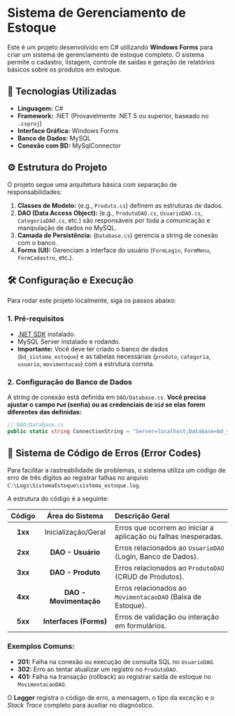 # Sistema de Gerenciamento de Estoque

Este é um projeto desenvolvido em C# utilizando **Windows Forms** para criar um sistema de gerenciamento de estoque completo. O sistema permite o cadastro, listagem, controle de saídas e geração de relatórios básicos sobre os produtos em estoque.

## 🚀 Tecnologias Utilizadas

* **Linguagem:** C#
* **Framework:** .NET (Provavelmente .NET 5 ou superior, baseado no `.csproj`)
* **Interface Gráfica:** Windows Forms
* **Banco de Dados:** MySQL
* **Conexão com BD:** MySqlConnector

## ⚙️ Estrutura do Projeto

O projeto segue uma arquitetura básica com separação de responsabilidades:

1.  **Classes de Modelo:** (e.g., `Produto.cs`) definem as estruturas de dados.
2.  **DAO (Data Access Object):** (e.g., `ProdutoDAO.cs`, `UsuarioDAO.cs`, `CategoriaDAO.cs`, etc.) são responsáveis por toda a comunicação e manipulação de dados no MySQL.
3.  **Camada de Persistência:** (`Database.cs`) gerencia a string de conexão com o banco.
4.  **Forms (UI):** Gerenciam a interface do usuário (`FormLogin`, `FormMenu`, `FormCadastro`, etc.).

## 🛠️ Configuração e Execução

Para rodar este projeto localmente, siga os passos abaixo:

### 1. Pré-requisitos

* [.NET SDK](https://dotnet.microsoft.com/download) instalado.
* MySQL Server instalado e rodando.
* **Importante:** Você deve ter criado o banco de dados (`bd_sistema_estoque`) e as tabelas necessárias (`produto`, `categoria`, `usuario`, `movimentacao`) com a estrutura correta.

### 2. Configuração do Banco de Dados

A string de conexão está definida em `DAO/Database.cs`. **Você precisa ajustar o campo `Pwd` (senha) ou as credenciais de `Uid` se elas forem diferentes das definidas:**

```csharp
// DAO/Database.cs
public static string ConnectionString = "Server=localhost;Database=bd_sistema_estoque;Uid=root;Pwd=;"; // AJUSTE AQUI!
```

## 🧩 Sistema de Código de Erros (Error Codes)

Para facilitar a rastreabilidade de problemas, o sistema utiliza um código de erro de três dígitos ao registrar falhas no arquivo `C:\Logs\SistemaEstoque\sistema_estoque.log`.

A estrutura do código é a seguinte:

| Código | Área do Sistema | Descrição Geral |
| :----: | :-------------: | :-------------- |
| **1xx** | Inicialização/Geral | Erros que ocorrem ao iniciar a aplicação ou falhas inesperadas. |
| **2xx** | **DAO - Usuário** | Erros relacionados ao `UsuarioDAO` (Login, Banco de Dados). |
| **3xx** | **DAO - Produto** | Erros relacionados ao `ProdutoDAO` (CRUD de Produtos). |
| **4xx** | **DAO - Movimentação** | Erros relacionados ao `MovimentacaoDAO` (Baixa de Estoque). |
| **5xx** | **Interfaces (Forms)** | Erros de validação ou interação em formulários. |

### Exemplos Comuns:

* **201:** Falha na conexão ou execução de consulta SQL no `UsuarioDAO`.
* **302:** Erro ao tentar atualizar um registro no `ProdutoDAO`.
* **401:** Falha na transação (rollback) ao registrar saída de estoque no `MovimentacaoDAO`.

O **Logger** registra o código de erro, a mensagem, o tipo da exceção e o *Stack Trace* completo para auxiliar no diagnóstico.
